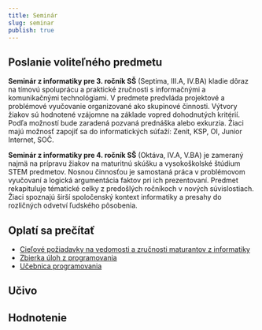 ```yaml
---
title: Seminár
slug: seminar
publish: true
---
```


## Poslanie voliteľného predmetu

**Seminár z informatiky pre 3. ročník SŠ** (Septima, III.A, IV.BA) kladie dôraz na tímovú spoluprácu a praktické zručnosti s informačnými a komunikačnými technológiami. V predmete predvláda projektové a problémové vyučovanie organizované ako skupinové činnosti. Výtvory žiakov sú hodnotené vzájomne na základe vopred dohodnutých kritérií. Podľa možností bude zaradená pozvaná prednáška alebo exkurzia. Žiaci majú možnosť zapojiť sa do informatických súťaží: Zenit, KSP, OI, Junior Internet, SOČ.

**Seminár z informatiky pre 4. ročník SŠ** (Oktáva, IV.A, V.BA) je zameraný najmä na prípravu žiakov na maturitnú skúšku a vysokoškolské štúdium STEM predmetov. Nosnou činnosťou je samostaná práca v problémovom vyučovaní a logická argumentácia faktov pri ich prezentovaní. Predmet rekapituluje tématické celky z predošlých ročníkoch v nových súvislostiach. Žiaci spoznajú širší spoločenský kontext informatiky a presahy do rozličných odvetví ľudského pôsobenia.

## Oplatí sa prečítať
- [Cieľové požiadavky na vedomosti a zručnosti maturantov z informatiky](https://www.statpedu.sk/files/articles/nove_dokumenty/cielove-poziadavky-pre-mat-skusky/informatika.pdf)
- [Zbierka úloh z programovania](/programovanie/zbierka-uloh/premenne/uvod)
- [Učebnica programovania](https://abcpython.input.sk/)

## Učivo


## Hodnotenie